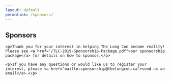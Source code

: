 ```yaml
---
layout: default
permalink: /sponsors/
---
```


<div class="row marketing">
  <div class="col-lg-12">
    <h2>Sponsors</h2>

    <p>Thank you for your interest in helping The Long Con become reality! Please see <a href="/TLC-2019-Sponsorship-Package.pdf">our sponsorship package</a> for details on how to sponsor.</p>

    <p>If you have any questions or would like us to register your interest, please <a href="mailto:sponsorship@thelongcon.ca">send us an email</a>.</p>
  </div>
</div>
